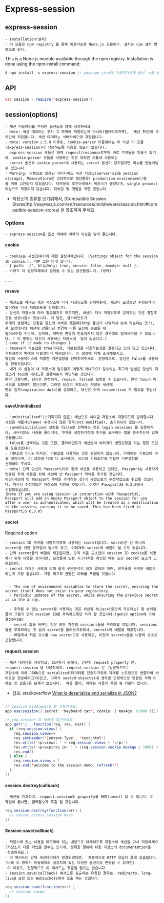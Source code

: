 # Express-session


##   express-session
    - Installation(설치)
    - 이 모듈은 npm registry 를 통해 이용가능한 Node.js 모듈이다. 설치는 npm 설치 명령으로 된다. 
This is a Node.js module available through the npm registry. Installation is done using the npm install command:
~~~Java Script
$ npm install -s express-session // package.json에 기록하기위해 옵션 -s를 넣어줌
~~~
##   API
~~~Java Script
var session = require('express-session')
~~~

##  session(options)
    - 세션 미들웨어를 주어진 옵션들과 함께 생성하세요
    - Note: 세션 데이터는 쿠키 그 자체에 저장되는게 아니라(웹브라우저쪽),  세션 ID만이 쿠키안에 저장됩니다. 세션 데이터는 서버사이드에 저장됩니다.
    - Note: version 1.5.0 이후로, cookie-parser 미들웨어는 더 이상 이 모듈(express-session)이 작동하도록 사용될 필요가 없습니다. 
      express-session 모듈은 현재 request/response로부터 바로 쿠키들을 읽을수 있기에  cookie-parser 모듈을 사용하는 것은 어쩌면 모듈내 사용되는
      secret 옵션과 cookie-parser내 사용되는 secret 옵션이 같지않다면 이슈를 만들어낼 수 있습니다. 
    - Warning: 기본으로 설정된 서버사이드 세션 저장소(server-side session storage), MemoryStore은 고의적으로 생산환경( production environment)용
    을 위해 고안되지 않았습니다. 대부분의 조건아래에서 메모리가 샐것이며, single process 이상으로 확장되지 않습니다. 디버깅 및 개발을 위한 것입니다.
   - 저장소의 종류를 보기위해서, [Compatible Session Stores]ttp://expressjs.com/en/resources/middleware/session.html#compatible-session-stores)
    을 참조하여 주세요.

###  Options
    - express-session은 옵션 객체에 아래의 속성을 받아 들입니다.
####  cookie
    - cookie는 세션ID쿠키에 대한 설정객체입니다. (Settings object for the session ID cookie.), 기본 값은 아래 입니다.
    - { path: '/', httpOnly: true, secure: false, maxAge: null }.
    - 아래가 이 설정객체에서 설정될 수 있는 옵션들입니다. (생략)

.
.
.
.


#### resave
    - 세션으로 하여금 세션 저장소에 다시 저장되도록 강제하는데, 세션이 요청동안 수정된적이 없더라도 다시 저장되도록 강제합니다. 
    - 당신의 저장소에 따라 필요할지도 모르지만, 세션이 다시 저장되도록 강제하는 것은 경합조건을 생성시킬수 있습니다. 이 말은, 클라이언트가
    두개의 병렬적인 요청을 당신의 서버로 했을때(http 통신이 나눠져서 보내 지는다는 뜻?), 한 요청에서의 세션에 만들어진 변경이 다른 요청이 종료될 때
    덮어쓰여질 수는데, 심지어, 어떠한 변경이 만들어지지 않은 경우에도 덮여쓰여질 수 있습니다. ( 이 행위는 당신이 사용하는 저장소에  달려 있습니다.)
    ( even if it made no changes )
    - resave의 기본값은 true이지만, 기본설정을 사용하는것은 권장되고 있지 않고 있습니다. 기본설정이 미래에 바뀔것이기 때문입니다. 이 설정에 대해 조사해보시고, 
    당신의 사용케이스에 적합한 기본설정을 선택하여주세요. 전형적으로, 당신은 false를 사용하길 원할것입니다.
    - 내가 이 설정이 내 저장소에 필요할지 어떻게 아냐구요? 알수있는 최고의 방법은 당신의 저장소가 touch 메서드를 실행하는지 확인하는 것입니다. 
    만약 그렇다면, 당신은 안전하게, resave: false로 설정할 수 있습니다. 만약 touch 메서드를 실행하지 않는다면, 그러면 당신의 저장소는 저장된 세션에 
    만료 일자(expiration date)를 설정하고, 당신은 아마 resave:true 가 필요할 것입니다.

#### saveUninitialized
    - "uninitialized"(초기화되지 않은) 세션으로 하여금 저장소에 저장되도록 강제합니다. 세션은 새롭지만(new) 수정되지 않은 경우(not modified), 초기화되지 않습니다.
    - saveUninitialized 설정을 false로 선택하는 것은 login sessions 를 실행하거나, 서버저장소 사용을 줄이거나, 쿠키를 설정하기전에 허가를 요구하는 법을 준수하는데 있어유용합니다.
    - false를 선택하는 것은 또한, 클라이언트가 세션없이 여러개의 병합요청을 하는 경합 조건을 도울것입니다.
    - 기본값은 true 이지만, 기본값을 사용하는 것은 권장되지 않습니다. 미래에는 기본값이 바뀔 예정이며, 이 설정에 대해 더 조사하여, 당신의 사용조건에 적합한 기본설정을
    선택하여 주세요.
    - Note: 만약 당신이 PassportJS와 함께 세션을 사용하고 있다면, Passport는 사용자가 인증된 후에 사용을 위해 세션에 빈 Passport 객체를 추가할 것입니다.
    이것(세션에 빈 Passport 객체를 추가하는 것)이 세션으로의 수정작업으로 취급될 것입니다. 따라서 수정작업은 저장소에 저장될 것입니다. 이것은 PassportJS 0.3.0에서
    수정되었습니다.
    {Note if you are using Session in conjunction with PassportJS, Passport will add an empty Passport object to the session for use after a user is authenticated, which will be treated as a modification to the session, causing it to be saved. This has been fixed in PassportJS 0.3.0}
    
    
#### secret
Required option
     
    - session ID 쿠키를 서명하기위해 사용되는 secret입니다. secret은 단 하나의 secret을 위한 문자열이 될수도 있고, 여러개의 secret의 배열이 될 수도 있습니다.
    - 만약 secret들의 배열이 제공된다면, 오직 처음 요소만이 session ID cookie를 서명하기 위해 사용될 것이지만, 요청들에 있는 시그너처를 확인할 때는 모든 secret 요소가 고려됩니다.
    - secret 자체는 사람에 의해 쉽게 구문분석이 되지 말아야 하며, 문자들의 무작위 세트가 되는게 가장 좋습니다. 가장 최고의 관행은 아래를 포함할 것입니다. 
   

      - The use of environment variables to store the secret, ensuring the secret itself does not exist in your repository.
      - Periodic updates of the secret, while ensuring the previous secret is in the array.
      
      - 추측될 수 없는 secret을 사용하는 것은 세션을 hijack(중간에 가로채는) 할 능력을  줄여 그결과 오직 session ID를 추측하도록만 하게 할 것입니다.(genid option에 의해 결정된대로)
      - secret 값을 바꾸는 것은 모든 기존의 sessions들을 무효화할 것입니다. sessions들을 무효화하는 것 없이 secret을 돌려쓰기위해서, secrets의 배열을 제공합니다.
      - 배열에서 처음 요소를 new secret으로 사용하고, 이전의 secrets들을 나중의 요소로 포함합니다.
      
#### request.session
    - 세션 데이터를 저장하고, 접근하기 위해서, 간단히 request property 인, request.session 을 사용하세요. request.session 은 (일반적으로)
    저장소에 의해 JSON으로 serialized(데이터를 전송하기위해 객체를 스트링으로 변환하여 바이트로 전송하려고)되었고, 그래서 nested objects(내 생각엔 안정적으로 변환된 객체 이라는 뜻 같음)은 문제가 없습니다.  예를 들어, 아래는 사용자 특정 뷰 카운터 입니다.
 - 참조: stackoverflow [What is deserialize and serialize in JSON?](https://stackoverflow.com/questions/3316762/what-is-deserialize-and-serialize-in-json)   
~~~ Java Script

// session middleware 를 사용하세요.
app.use(session({ secret: 'keyboard cat', cookie: { maxAge: 60000 }}))

// req.session 로 세션에 접근하세요
app.get('/', function(req, res, next) {
  if (req.session.views) {
    req.session.views++
    res.setHeader('Content-Type', 'text/html')
    res.write('<p>views: ' + req.session.views + '</p>')
    res.write('<p>expires in: ' + (req.session.cookie.maxAge / 1000) + 's</p>')
    res.end()
  } else {
    req.session.views = 1
    res.end('welcome to the session demo. refresh!')
  }
})
~~~      
#### session.destroy(callback)
    - 세션을 파괴하고, request.session의 property를 해방(unset) 할 것 입니다. 이 작업이 끝나면, 콜백함수가 호출 될 것입니다.
~~~Java Script
req.session.destroy(function(err) {
  // cannot access session here
})
~~~


#### Session.save(callback)
    - 저장소에 있는 내용을 메모리에 있는 내용으로 대체하도록 저장소에 세션을 다시 저장하세요(저장소가 다른 작업을 할수도 있기에, 정확한 행위에 대한 저장소의 documentation을
     참조하세요.)
    - 이 메서드는 만약 세션데이터가 변경되었다면,  자동적으로 HTTP 응답의 끝에 호출됩니다. (비록 이 행위가 미들웨어의 생성자에 있는 다양한 옵션으로 변경될 수 있지만)
     이 이유로, 전형적으로 이 메서드는 호출될 필요는 없습니다.
    - session.save(callback) 메서드를 호출하는 유용한 경우는, redirects, long-lived 요청 또는 WebSockets에서 호출 하는 것입니다.  

~~~Java Script
req.session.save(function(err) {
  // session saved
})
~~~
















